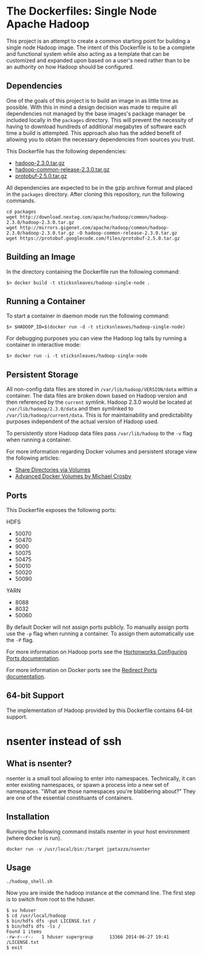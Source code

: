# The Dockerfiles: Single Node Apache Hadoop

This project is an attempt to create a common starting point for building a single node Hadoop image. The intent of this Dockerfile is to be a complete and functional system while also acting as a template that can be customized and expanded upon based on a user's need rather than to be an authority on how Hadoop should be configured.

## Dependencies

One of the goals of this project is to build an image in as little time as possible. With this in mind a design decision was made to require all dependencies not managed by the base images's package manager be included locally in the ```packages``` directory. This will prevent the necessity of having to download hundreds of additional megabytes of software each time a build is attempted. This approach also has the added benefit of allowing you to obtain the necessary dependencies from sources you trust.

This Dockerfile has the following dependencies:

* [hadoop-2.3.0.tar.gz](http://www.apache.org/dyn/closer.cgi/hadoop/common/)
* [hadoop-common-release-2.3.0.tar.gz](https://github.com/apache/hadoop-common/releases)
* [protobuf-2.5.0.tar.gz](https://code.google.com/p/protobuf/downloads/detail?name=protobuf-2.5.0.tar.gz&can=2&q=)

All dependencies are expected to be in the gzip archive format and placed in the ```packages``` directory. After cloning
this repository, run the following commands.

```
cd packages
wget http://download.nextag.com/apache/hadoop/common/hadoop-2.3.0/hadoop-2.3.0.tar.gz
wget http://mirrors.gigenet.com/apache/hadoop/common/hadoop-2.3.0/hadoop-2.3.0.tar.gz -O hadoop-common-release-2.3.0.tar.gz
wget https://protobuf.googlecode.com/files/protobuf-2.5.0.tar.gz
```

## Building an Image

In the directory containing the Dockerfile run the following command:

```$> docker build -t sticksnleaves/hadoop-single-node .```

## Running a Container

To start a container in daemon mode run the following command:

```$> $HADOOP_ID=$(docker run -d -t sticksnleaves/hadoop-single-node)```

For debugging purposes you can view the Hadoop log tails by running a container in interactive mode:

```$> docker run -i -t sticksnleaves/hadoop-single-node```

## Persistent Storage

All non-config data files are stored in ```/var/lib/hadoop/VERSION/data``` within a container. The data files are broken down based on Hadoop version and then referenced by the ```current``` symlink. Hadoop 2.3.0 would be located at ```/var/lib/hadoop/2.3.0/data``` and then symlinked to ```/var/lib/hadoop/current/data```. This is for maintainability and predictability purposes independent of the actual version of Hadoop used.

To persistently store Hadoop data files pass ```/var/lib/hadoop``` to the ```-v``` flag when running a container.

For more information regarding Docker volumes and persistent storage view the following articles:

* [Share Directories via Volumes](http://docs.docker.io/en/latest/use/working_with_volumes/)
* [Advanced Docker Volumes by Michael Crosby](http://crosbymichael.com/advanced-docker-volumes.html)

## Ports

This Dockerfile exposes the following ports:

HDFS
* 50070
* 50470
* 9000
* 50075
* 50475
* 50010
* 50020
* 50090

YARN
* 8088
* 8032
* 50060

By default Docker will not assign ports publicly. To manually assign ports use the ```-p``` flag when running a container. To assign them automatically use the ```-P``` flag.

For more information on Hadoop ports see the [Hortonworks Configuring Ports documentation](http://docs.hortonworks.com/HDPDocuments/HDP2/HDP-2.0.9.1/bk_reference/content/reference_chap2.html).

For more information on Docker ports see the [Redirect Ports documentation](http://docs.docker.io/en/latest/use/port_redirection/).

## 64-bit Support

The implementation of Hadoop provided by this Dockerfile contains 64-bit support.

# nsenter instead of ssh

## What is nsenter?

nsenter is a small tool allowing to enter into namespaces. Technically, it can enter existing 
namespaces, or spawn a process into a new set of namespaces. "What are those namespaces you're 
blabbering about?" They are one of the essential constituants of containers.

## Installation

Running the following command installs nsenter in your host environment (where docker is run).

```
docker run -v /usr/local/bin:/target jpetazzo/nsenter
```

## Usage


```
./hadoop_shell.sh
```

Now you are inside the hadoop instance at the command line. The first step is to switch
from root to the hduser.

```
$ su hduser
$ cd /usr/local/hadoop
$ bin/hdfs dfs -put LICENSE.txt /
$ bin/hdfs dfs -ls /
Found 1 items
-rw-r--r--   1 hduser supergroup      13366 2014-06-27 19:41 /LICENSE.txt
$ exit
````

